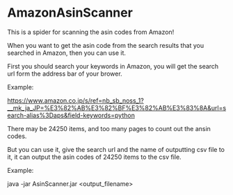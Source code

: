 # AmazonAsinScanner
This is a spider for scanning the asin codes from Amazon!

When you want to get the asin code from the search results that you searched in Amazon, then you can use it.

First you should search your keywords in Amazon, you will get the search url form the address bar of your brower.

Example:

https://www.amazon.co.jp/s/ref=nb_sb_noss_1?__mk_ja_JP=%E3%82%AB%E3%82%BF%E3%82%AB%E3%83%8A&url=search-alias%3Daps&field-keywords=python

There may be 24250 items, and too many pages to count out the ansin codes.

But you can use it, give the search url and the name of outputting csv file to it, it can output the asin codes of 24250 items to the csv file.

Example:

java -jar AsinScanner.jar <URL> <output_filename>
